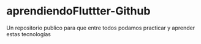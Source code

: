 # aprendiendoFluttter-Github
Un repositorio publico para que entre todos podamos practicar y aprender estas tecnologías 

